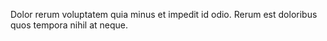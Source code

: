 Dolor rerum voluptatem quia minus et impedit id odio. Rerum est doloribus quos tempora nihil at neque.